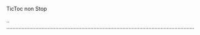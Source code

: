 TicToc non Stop

..
...........................................................................................................................